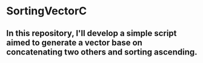 # SortingVectorC
## In this repository, I'll develop a simple script aimed to generate a vector base on concatenating two others and sorting ascending.


